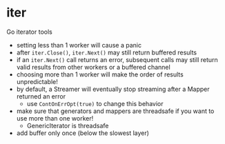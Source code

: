 # iter
Go iterator tools

 - setting less than 1 worker will cause a panic
 - after `iter.Close()`, `iter.Next()` may still return buffered results
 - if an `iter.Next()` call returns an error, subsequent calls may still return valid results
 from other workers or a buffered channel
 - choosing more than 1 worker will make the order of results unpredictable!
 - by default, a Streamer will eventually stop streaming after a Mapper returned an error
   - use `ContOnErrOpt(true)` to change this behavior
 - make sure that generators and mappers are threadsafe if you want to use more than one worker!
   - GenericIterator is threadsafe
 - add buffer only once (below the slowest layer)